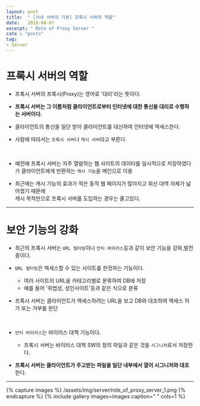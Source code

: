 ```yaml
---
layout: post
title:  " [사내 서버의 기본] 프록시 서버의 역할"
date:   2018-08-07
excerpt: " Role of Proxy Server "
cate : "posts"
tag:
- Server
---
```


# 프록시 서버의 역할

* 프록시 서버의 프록시(Proxy)는 영어로 '대리'라는 뜻이다.

* <b>프록시 서버는 그 이름처럼 클라이언트로부터 인터넷에 대한 통신을 대리로 수행하는 서버이다.</b>

* 클라이언트의 통신을 일단 받아 클라이언트를 대신하여 인터넷에 액세스한다.

* 사람에 따라서는 `프록시 서버`나 `캐시 서버`라고 부른다.

<br>

* 예전에 프록시 서버는 자주 열람하는 웹 사이트의 데이터를 일시적으로 저장하였다가 클라이언트에게 반환하는 `캐시 기능`을 메인으로 이용

* 최근에는 캐시 기능의 효과가 적은 동적 웹 페이지가 많아지고 회선 대역 자체가 넓어졌기 때문에 <br> 캐시 목적만으로 프록시 서버를 도입하는 경우는 줄고있다.

---

# 보안 기능의 강화

* 최근의 프록시 서버는 `URL 필터링`이나 `안티 바이러스`등과 같이 보안 기능을 강화,발전중이다.

* `URL 필터링`은 액세스할 수 있는 사이트를 한정하는 기능이다.
    - 여러 사이트의 URL을 카테고리별로 분류하여 DB에 저장
    - 예를 들어 '위법성, 성인사이트'등과 같은 식으로 분류

* 프록시 서버는 클라이언트가 액세스하려는 URL을 보고 DB와 대조하여 액세스 허가 또는 거부를 판단

<br>

* `안티 바이러스`는 바이러스 대책 기능이다.
    - 프록시 서버는 바이러스 대책 SW의 정의 파일과 같은 것을 `시그니처`로서 저장한다.

* <b>프록시 서버는 클라이언트가 주고받는 파일을 일단 내부에서 열어 시그니처와 대조</b>한다.

---


{% capture images %}
    /assets/img/server/role_of_proxy_server_1.png
{% endcapture %}
{% include gallery images=images caption=" " cols=1 %}

